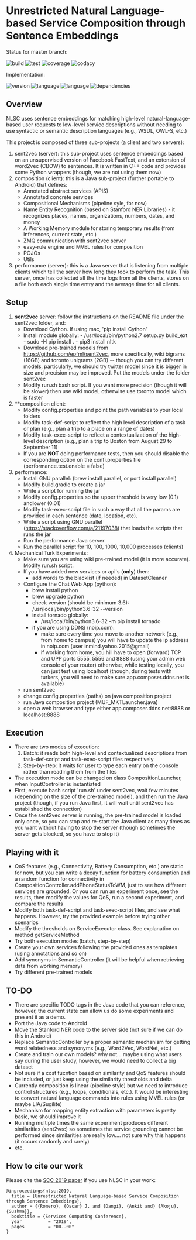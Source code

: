 # <NLSC> Unrestricted Natural Language-based Service Composition through Sentence Embeddings

Status for master branch:

[//]: # (this is a comment: see this link for badges using travis-CI, codecov, etc: https://github.com/mlindauer/SMAC3/blob/warmstarting_multi_model/README.md)

![build](https://img.shields.io/badge/build-passing-green.svg?cacheSeconds=2592000)
![test](https://img.shields.io/badge/test-passing-green.svg?cacheSeconds=2592000)
![coverage](https://img.shields.io/badge/coverage-90%25-yellowgreen.svg?cacheSeconds=2592000) 
![codacy](https://img.shields.io/badge/codacy-B-green.svg?cacheSeconds=2592000)

Implementation:

![version](https://img.shields.io/badge/version-1.2-blue.svg?cacheSeconds=2592000)
![language](https://img.shields.io/badge/language-Java-yellowgreen.svg?cacheSeconds=2592000) 
![language](https://img.shields.io/badge/language-C++-yellowgreen.svg?cacheSeconds=2592000) 
![dependencies](https://img.shields.io/badge/dependencies-sent2vec-orange.svg?cacheSeconds=2592000)

## Overview

NLSC uses sentence embeddings for matching high-level natural-language-based user requests to low-level service descriptions without needing to use syntactic or semantic description languages (e.g., WSDL, OWL-S, etc.)

This project is composed of three sub-projects (a client and two servers):
1. sent2vec (server): this sub-project uses sentence embeddings based on an unsupervised version of Facebook FastText, and an extension of word2vec (CBOW) to sentences. It is written in C++ code and provides some Python wrappers (though, we are not using them now)
2. composition (client): this is a Java sub-project (further portable to Android) that defines:
    - Annotated abstract services (APIS) 
    - Annotated concrete services
    - Compositional Mechanisms (pipeline syle, for now)
    - Name Entity Recognition (based on Stanford NER Libraries) - it recognizes places, names, organizations, numbers, dates, and money
    - A Working Memory module for storing temporary results (from inferences, current state, etc.)
    - ZMQ communication with sent2vec server
    - easy-rule engine and MVEL rules for composition
    - POJOs
    - Utils
3. performance (server): this is a Java server that is listening from multiple clients which tell the server how long they took to perform the task. This server, once has collected all the time logs from all the clients, stores on a file both each single time entry and the average time for all clients.
    
## Setup
1. **sent2vec** server: follow the instructions on the README file under the sent2vec folder, and:
    - Download Cython. If using mac, 'pip install Cython'
    - Install module globally:
	      - /usr/local/bin/python2.7 setup.py build_ext
	      - sudo -H pip install .
	      - pip3 install nltk
    - Download pre-trained models from https://github.com/epfml/sent2vec, more specifically, wiki bigrams (16GB) and toronto unigrams (2GB) -- though you can try different models, particularly, we should try twitter model since it is bigger in size and precision may be improved. Put the models under the folder sent2vec
    - Modify run.sh bash script. If you want more precision (though it will be slower) then use wiki model, otherwise use toronto model which is faster
2. **composition client:
    - Modify config.properties and point the path variables to your local folders
    - Modify task-def-script to reflect the high level description of a task or plan (e.g., plan a trip to a place on a range of dates)
    - Modify task-exec-script to reflect a contextualization of the high-level description (e.g., plan a trip to Boston from August 29 to September 11)
    - If you are **NOT** doing performance tests, then you should disable the corresponding option on the confi.properties file (performance.test.enable = false)
3. performance:
	- Install GNU parallel: (brew install parallel, or port install parallel)
	- Modify build.gradle to create a jar
	- Write a script for running the jar
	- Modify config.properties so the upper threshold is very low (0.1) andlower (0.01)
	- Modify task-exec-script file in such a way that all the params are provided in each sentence (date, location, etc).
	- Write a script using GNU parallel (https://stackoverflow.com/a/21197038) that loads the scripts that runs the jar
	- Run the performance Java server
	- Run the parallel script for 10, 100, 1000, 10,000 processes (clients)
4. Mechanical Turk Experiments:
	- Make sure you are using wiki pre-trained model (it is more accurate). Modify run.sh script.
	- If you have added new services or api's (**only**) then:
		- add words to the blacklist (if needed) in DatasetCleaner
	- Configure the Chat Web App (python):
		- brew install python
		- brew upgrade python
		- check version (should be minimum 3.6): /usr/local/bin/python3.6-32 --version
		- install tornado globally:
			- /usr/local/bin/python3.6-32 -m pip install tornado
		- if you are using DDNS (noip.com):
			- make sure every time you move to another network (e.g., from home to campus) you will have to update the ip address in noip.com (user inmind.yahoo.2015@gmail)
			- if working from home, you hill have to open (forward) TCP and UPP ports 5555, 5556 and 8888 (using your admin web console of your router) otherwise, while testing locally, you can just test using localhost (though, during tests with turkers, you will need to make sure app.composer.ddns.net is available)
	- run sent2vec
	- change config.properties (paths) on java composition project
	- run Java composition project (MUF_MKTLauncher.java)
	- open a web browser and type either app.composer.ddns.net:8888 or localhost:8888
  
## Execution
- There are two modes of execution:
    1. Batch: it reads both high-level and contextualized descriptions from task-def-script and task-exec-script files respectively
    2. Step-by-step: it waits for user to type each entry on the console rather than reading them from the files
- The execution mode can be changed on class CompositionLauncher, when InputController is instantiated
- First, execute bash script 'run.sh' under sent2vec, wait few minutes (depending on the size of the pre-trained model), and then run the Java project (though, if you run Java first, it will wait until sent2vec has established the connection)
- Once the sent2vec server is running, the pre-trained model is loaded only once, so you can stop and re-start the Java client as many times as you want without having to stop the server (though sometimes the server gets blocked, so you have to stop it)

## Playing with it
- QoS features (e.g., Connectivity, Battery Consumption, etc.) are static for now, but you can write a decay function for battery consumption and a random function for connectivity in CompositionController.addPhoneStatusToWM, just to see how different services are grounded. Or you can run an experiment once, see the results, then modify the values for QoS, run a second experiment, and compare the results
- Modify both task-def-script and task-exec-script files, and see what happens. However, try the provided example before trying other scenarios
- Modify the thresholds on ServiceExecutor class. See explanation on method getServiceMethod
- Try both execution modes (batch, step-by-step)
- Create your own services following the provided ones as templates (using annotations and so on)
- Add synonyms in SemanticController (it will be helpful when retrieving data from working memory)
- Try different pre-trained models

## TO-DO
- There are specific TODO tags in the Java code that you can reference, however, the current state can allow us do some experiments and present it as a demo.
- Port the Java code to Android
- Move the Stanford NER code to the server side (not sure if we can do this in Android)
- Replace SemanticController by a proper semantic mechanism for getting word relatedness and synonyms (e.g., Word2Vec, WordNet, etc.)
- Create and train our own models? why not... maybe using what users say during the user study, however, we would need to collect a big dataset
- Not sure if a cost fucntion based on similarity and QoS features should be included, or just keep using the similarity thresholds and delta
- Currently composition is linear (pipeline style) but we need to introduce control structures (e.g., loops, conditionals, etc.). It would be interesting to convert natural language commands into rules using MVEL rules (or maybe LIA/Sugilite)
- Mechanism for mapping entity extraction with parameters is pretty basic, we should improve it
- Running multiple times the same experiment produces different similarities (sent2vec) so sometimes the service grounding cannot be performed since similarities are really low.... not sure why this happens (it occurs randomly and rarely)
- etc.

## How to cite our work

Please cite the [SCC 2019 paper](https://arxiv.org/abs/1901.07910) if you use NLSC in your work:

```
@inproceedings{nlsc:2019,
  title = {Unrestricted Natural Language-based Service Composition through Sentence Embeddings},
  author = {{Romero}, {Oscar} J. and {Dangi}, {Ankit and} {Akoju}, {Sushma}},
  booktitle = {Services Computing Conference},
  year          = "2019",
  pages         = "00--00"
}
```
